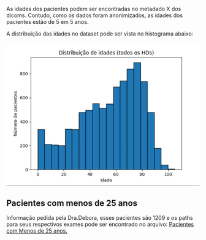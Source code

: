 As idades dos pacientes podem ser encontradas no metadado X dos dicoms. Contudo, como os dados foram anonimizados, as idades dos pacientes estão de 5 em 5 anos.

A distribuição das idades no dataset pode ser vista no histograma abaixo:

![Imagem Aqui](https://github.com/Lucas-Junqueira/MRI/blob/main/caracterizacao/idades/imagens/Idades_Histograma.jpg)

## Pacientes com menos de 25 anos
Informação pedida pela Dra.Debora, esses pacientes são 1209 e os paths para seus respectivos exames pode ser encontrado no arquivo: [Pacientes com Menos de 25 anos.](https://github.com/Lucas-Junqueira/MRI/blob/main/caracterizacao/idades/exames_pacientes_menores_25_anos.txt)